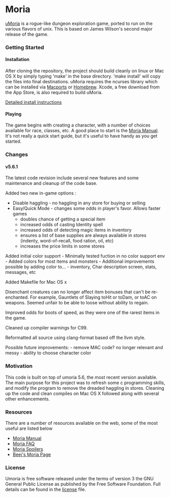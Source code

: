 Moria
=====

[uMoria](https://en.wikipedia.org/wiki/Moria_(video_game)) is a rogue-like dungeon exploration game, ported to run on the various flavors of unix. This
is based on James Wilson's second major release of the game.

### Getting Started

#### Installation

After cloning the repository, the project should build cleanly on linux or Mac OS X by simply typing 'make' in the base directory.  'make install' will copy the files into final destinations. uMoria requires the ncurses library which can be installed via [Macports](https://www.macports.org) or [Homebrew](http://brew.sh). Xcode, a free download from the App Store, is also required to build uMoria. 

[Detailed install instructions](INSTALL.md)

#### Playing

The game begins with creating a character, with a number of choices available for race, classes, etc. A good place to start is the 
[Moria Manual](doc/manual.html). It's not really a quick start guide, but it's useful to have handy as you get started.

### Changes

#### v5.6.1
The latest code revision include several new features and some maintenance and cleanup of the code base.

Added two new in-game options
:
- Disable haggling - no haggling in any store for buying or selling
- Easy/Quick Mode - changes some odds in player's favor. Allows faster games
	- doubles chance of getting a special item 
	- increased odds of casting Identity spell
	- increased odds of detecting magic items in inventory
	- ensures a list of base supplies are always available in stores
		(indenty, word-of-recall, food ration, oil, etc)
	- increases the price limits in some stores

Added initial color support
	- Minimally tested fuction in no color support env
	- Added colors for most items and monsters
	- Additional improvements possible by adding color to...
		- inventory, Char description screen, stats, messages, etc

Added Makefile for Mac OS x

Disenchant creatures can no longer affect item bonuses that can't 
be re-enchanted. For example, Gauntlets of Slaying toHit or toDam, 
or toAC on weapons. Seemed unfair to be able to loose without ability
to regain.

Improved odds for boots of speed, as they were one of the rarest items in the game.

Cleaned up compiler warnings for C99.

Reformatted all source using clang-format based off the llvm style. 

Possible future improvements:
	- remove MAC code? no longer relevant and messy
	- ability to choose character color


### Motivation

This code is built on top of umoria 5.6, the most recent version available. The main purpose for this project was to refresh some c programming skills, and modify the program to remove the dreaded haggling in stores. Cleaning up the code and clean compiles on Mac OS X followed along with several other enhancements.


### Resources

There are a number of resources available on the web, some of the most useful are listed below
- [Moria Manual](doc/manual.html)
- [Moria FAQ](doc/FAQ.md)
- [Moria Spoilers](doc/spoilers.html)
- [Beej's Moria Page](https://beej.us/moria/)

### License

Umoria is free software released under the terms of version 3 the GNU General Public License as published by the Free Software Foundation. Full details can be found in the [license](files/COPYING) file.


